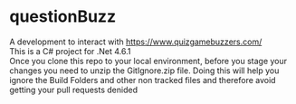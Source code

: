 # questionBuzz
A development to interact with https://www.quizgamebuzzers.com/<br>
This is a C# project for .Net 4.6.1<br>
Once you clone this repo to your local environment, before you stage your changes you need to unzip the GitIgnore.zip file. Doing this will help you ignore the Build Folders and other non tracked files and therefore avoid getting your pull requests denided
